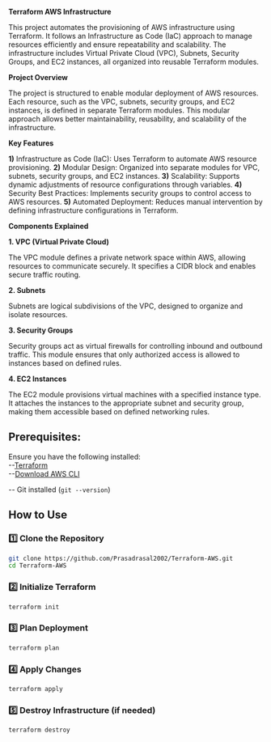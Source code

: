 **Terraform AWS Infrastructure**

This project automates the provisioning of AWS infrastructure using Terraform. It follows an Infrastructure as Code (IaC) approach to manage resources efficiently and ensure repeatability and scalability. The infrastructure includes Virtual Private Cloud (VPC), Subnets, Security Groups, and EC2 instances, all organized into reusable Terraform modules.

**Project Overview**

The project is structured to enable modular deployment of AWS resources. Each resource, such as the VPC, subnets, security groups, and EC2 instances, is defined in separate Terraform modules. This modular approach allows better maintainability, reusability, and scalability of the infrastructure.

**Key Features**

**1)** Infrastructure as Code (IaC): Uses Terraform to automate AWS resource provisioning.
**2)** Modular Design: Organized into separate modules for VPC, subnets, security groups, and EC2 instances.
**3)** Scalability: Supports dynamic adjustments of resource configurations through variables.
**4)** Security Best Practices: Implements security groups to control access to AWS resources.
**5)** Automated Deployment: Reduces manual intervention by defining infrastructure configurations in Terraform.

**Components Explained**

**1. VPC (Virtual Private Cloud)**

The VPC module defines a private network space within AWS, allowing resources to communicate securely. It specifies a CIDR block and enables secure traffic routing.

**2. Subnets**

Subnets are logical subdivisions of the VPC, designed to organize and isolate resources.

**3. Security Groups**

Security groups act as virtual firewalls for controlling inbound and outbound traffic. This module ensures that only authorized access is allowed to instances based on defined rules.

**4. EC2 Instances**

The EC2 module provisions virtual machines with a specified instance type. It attaches the instances to the appropriate subnet and security group, making them accessible based on defined networking rules.

## Prerequisites:

Ensure you have the following installed:  
--[Terraform](https://developer.hashicorp.com/terraform/downloads)  
--[Download AWS CLI](https://aws.amazon.com/cli/) 

-- Git installed (`git --version`)  

## How to Use  

### 1️⃣ Clone the Repository  
```bash
git clone https://github.com/Prasadrasal2002/Terraform-AWS.git
cd Terraform-AWS
```

### 2️⃣ Initialize Terraform
```bash
terraform init
```

### 3️⃣ Plan Deployment
```bash
terraform plan
```

### 4️⃣ Apply Changes
```bash
terraform apply
```

### 5️⃣ Destroy Infrastructure (if needed)
```bash
terraform destroy
```


